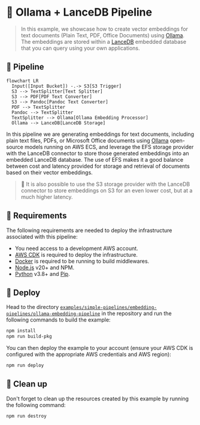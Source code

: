 # 💾 Ollama + LanceDB Pipeline

> In this example, we showcase how to create vector embeddings for text documents (Plain Text, PDF, Office Documents) using [Ollama](https://ollama.ai/). The embeddings are stored within a [LanceDB](https://lancedb.github.io/lancedb/) embedded database that you can query using your own applications.

## :dna: Pipeline

```mermaid
flowchart LR
  Input([Input Bucket]) -.-> S3[S3 Trigger]
  S3 --> TextSplitter[Text Splitter]
  S3 --> PDF[PDF Text Converter]
  S3 --> Pandoc[Pandoc Text Converter]
  PDF --> TextSplitter
  Pandoc --> TextSplitter
  TextSplitter --> Ollama[Ollama Embedding Processor]
  Ollama --> LanceDB[LanceDB Storage]
```

In this pipeline we are generating embeddings for text documents, including plain text files, PDFs, or Microsoft Office documents using [Ollama](https://ollama.ai/) open-source models running on AWS ECS, and leverage the EFS storage provider with the LanceDB connector to store those generated embeddings into an embedded LanceDB database. The use of EFS makes it a good balance between cost and latency provided for storage and retrieval of documents based on their vector embeddings.

> 💁 It is also possible to use the S3 storage provider with the LanceDB connector to store embeddings on S3 for an even lower cost, but at a much higher latency.

## 📝 Requirements

The following requirements are needed to deploy the infrastructure associated with this pipeline:

- You need access to a development AWS account.
- [AWS CDK](https://docs.aws.amazon.com/cdk/latest/guide/getting_started.html#getting_started_install) is required to deploy the infrastructure.
- [Docker](https://docs.docker.com/get-docker/) is required to be running to build middlewares.
- [Node.js](https://nodejs.org/en/download/) v20+ and NPM.
- [Python](https://www.python.org/downloads/) v3.8+ and [Pip](https://pip.pypa.io/en/stable/installation/).

## 🚀 Deploy

Head to the directory [`examples/simple-pipelines/embedding-pipelines/ollama-embedding-pipeline`](/examples/simple-pipelines/embedding-pipelines/ollama-embedding-pipeline) in the repository and run the following commands to build the example:

```bash
npm install
npm run build-pkg
```

You can then deploy the example to your account (ensure your AWS CDK is configured with the appropriate AWS credentials and AWS region):

```bash
npm run deploy
```

## 🧹 Clean up

Don't forget to clean up the resources created by this example by running the following command:

```bash
npm run destroy
```
